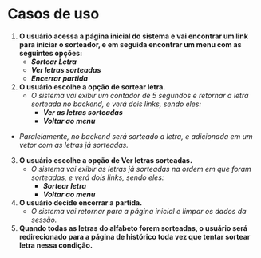 # Casos de uso
1. **O usuário acessa a página inicial do sistema e vai encontrar um link para iniciar o sorteador, e em seguida encontrar um menu com as seguintes opções:**
    * **_Sortear Letra_**
    * **_Ver letras sorteadas_**
    * **_Encerrar partida_**
2. **O usuário escolhe a opção de sortear letra.**
    * _O sistema vai exibir um contador de 5 segundos e retornar a letra sorteada no backend, e verá dois links, sendo eles:_
      * **_Ver as letras sorteadas_**
      * **_Voltar ao menu_**
  * _Paralelamente, no backend será sorteado a letra, e adicionada em um vetor com as letras já sorteadas._
3. **O usuário escolhe a opção de Ver letras sorteadas.**
    * _O sistema vai exibir as letras já sorteadas na ordem em que foram sorteadas, e verá dois links, sendo eles:_
      * **_Sortear letra_**
      * **_Voltar ao menu_**
4. **O usuário decide encerrar a partida.**
    * _O sistema vai retornar para a página inicial e limpar os dados da sessão._
5. **Quando todas as letras do alfabeto forem sorteadas, o usuário será redirecionado para a página de histórico toda vez que tentar sortear letra nessa condição.**
